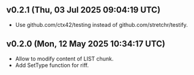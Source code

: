 ## v0.2.1 (Thu, 03 Jul 2025 09:04:19 UTC)
- Use github.com/ctx42/testing instead of github.com/stretchr/testify.

## v0.2.0 (Mon, 12 May 2025 10:34:17 UTC)
- Allow to modify content of LIST chunk.
- Add SetType function for riff.

